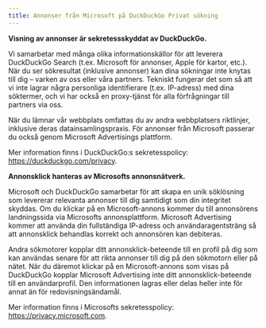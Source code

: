 ```yaml
---
title: Annonser från Microsoft på DuckDuckGo Privat sökning
---
```


**Visning av annonser är sekretessskyddat av DuckDuckGo.**

Vi samarbetar med många olika informationskällor för att leverera DuckDuckGo Search (t.ex. Microsoft för annonser, Apple för kartor, etc.). När du ser sökresultat (inklusive annonser) kan dina sökningar inte knytas till dig – varken av oss eller våra partners. Tekniskt fungerar det som så att vi inte lagrar några personliga identifierare (t.ex. IP-adress) med dina söktermer, och vi har också en proxy-tjänst för alla förfrågningar till partners via oss.

När du lämnar vår webbplats omfattas du av andra webbplatsers riktlinjer, inklusive deras datainsamlingspraxis. För annonser från Microsoft passerar du också genom Microsoft Advertisings plattform.

Mer information finns i DuckDuckGo:s sekretesspolicy: https://duckduckgo.com/privacy.

**Annonsklick hanteras av Microsofts annonsnätverk.**

Microsoft och DuckDuckGo samarbetar för att skapa en unik söklösning som levererar relevanta annonser till dig samtidigt som din integritet skyddas. Om du klickar på en Microsoft-annons kommer du till annonsörens landningssida via Microsofts annonsplattform. Microsoft Advertising kommer att använda din fullständiga IP-adress och användaragentsträng så att annonsklick behandlas korrekt och annonsören kan debiteras.


Andra sökmotorer kopplar ditt annonsklick-beteende till en profil på dig som kan användas senare för att rikta annonser till dig på den sökmotorn eller på nätet. När du däremot klickar på en Microsoft-annons som visas på DuckDuckGo kopplar Microsoft Advertising inte ditt annonsklick-beteende till en användarprofil. Den informationen lagras eller delas heller inte för annat än för redovisningsändamål.

Mer information finns i Microsofts sekretesspolicy: https://privacy.microsoft.com.
